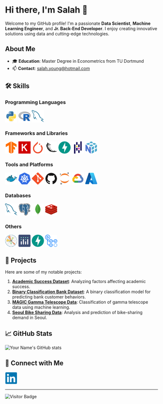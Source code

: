 

<!--
## Hi there 👋
**salah-0/salah-0** is a ✨ _special_ ✨ repository because its `README.md` (this file) appears on your GitHub profile.
#- 💼 **Current Role**: [Your Job Title] at [Your Company]
#- 🌐 **Website**: [Your Personal Website/Portfolio]
  <img src="https://raw.githubusercontent.com/devicons/devicon/master/icons/javascript/javascript-original.svg" alt="JavaScript" width="40" height="40"/>
Here are some ideas to get you started:

- 🔭 I’m currently working on ...
- 🌱 I’m currently learning ...
- 👯 I’m looking to collaborate on ...
- 🤔 I’m looking for help with ...
- 💬 Ask me about ...
- 📫 How to reach me: ...
- 😄 Pronouns: ...
- ⚡ Fun fact: ...
-->

# Hi there, I'm Salah 👋

Welcome to my GitHub profile! I'm a passionate **Data Scientist**, **Machine Learning Engineer**, and **Jr. Back-End Developer**. I enjoy creating innovative solutions using data and cutting-edge technologies.

## About Me

- 🎓 **Education**: Master Degree in Econometrics from TU Dortmund
- 📫 **Contact**: salah.young@hotmail.com

## 🛠️ Skills

### Programming Languages
<p align="left">
  <img src="https://raw.githubusercontent.com/devicons/devicon/master/icons/python/python-original.svg" alt="Python" width="40" height="40"/>
  <img src="https://raw.githubusercontent.com/devicons/devicon/master/icons/r/r-original.svg" alt="R" width="40" height="40"/>
  <img src="https://raw.githubusercontent.com/devicons/devicon/master/icons/mysql/mysql-original.svg" alt="SQL" width="40" height="40"/>
</p>

### Frameworks and Libraries
<p align="left">
  <img src="https://raw.githubusercontent.com/devicons/devicon/master/icons/tensorflow/tensorflow-original.svg" alt="TensorFlow" width="40" height="40"/>
  <img src="https://raw.githubusercontent.com/devicons/devicon/master/icons/keras/keras-original.svg" alt="Keras" width="40" height="40"/>
  <img src="https://raw.githubusercontent.com/devicons/devicon/master/icons/pytorch/pytorch-original.svg" alt="PyTorch" width="40" height="40"/>
  <img src="https://raw.githubusercontent.com/devicons/devicon/master/icons/flask/flask-original.svg" alt="Flask" width="40" height="40"/>
  <img src="https://raw.githubusercontent.com/devicons/devicon/master/icons/fastapi/fastapi-original.svg" alt="FastAPI" width="40" height="40"/>
  <img src="https://raw.githubusercontent.com/devicons/devicon/master/icons/pandas/pandas-original.svg" alt="Pandas" width="40" height="40"/>
  <img src="https://raw.githubusercontent.com/devicons/devicon/master/icons/numpy/numpy-original.svg" alt="NumPy" width="40" height="40"/>
</p>

### Tools and Platforms
<p align="left">
  <img src="https://raw.githubusercontent.com/devicons/devicon/master/icons/docker/docker-original.svg" alt="Docker" width="40" height="40"/>
  <img src="https://raw.githubusercontent.com/devicons/devicon/master/icons/kubernetes/kubernetes-plain.svg" alt="Kubernetes" width="40" height="40"/>
  <img src="https://raw.githubusercontent.com/devicons/devicon/master/icons/git/git-original.svg" alt="Git" width="40" height="40"/>
  <img src="https://raw.githubusercontent.com/devicons/devicon/master/icons/github/github-original.svg" alt="GitHub" width="40" height="40"/>
  <img src="https://raw.githubusercontent.com/devicons/devicon/master/icons/jupyter/jupyter-original.svg" alt="Jupyter" width="40" height="40"/>
  <img src="https://raw.githubusercontent.com/devicons/devicon/master/icons/googlecloud/googlecloud-original.svg" alt="GCP" width="40" height="40"/>
  <img src="https://raw.githubusercontent.com/devicons/devicon/master/icons/azure/azure-original.svg" alt="Azure" width="40" height="40"/>
</p>

### Databases
<p align="left">
  <img src="https://raw.githubusercontent.com/devicons/devicon/master/icons/mysql/mysql-original.svg" alt="MySQL" width="40" height="40"/>
  <img src="https://raw.githubusercontent.com/devicons/devicon/master/icons/postgresql/postgresql-original.svg" alt="PostgreSQL" width="40" height="40"/>
  <img src="https://raw.githubusercontent.com/devicons/devicon/master/icons/mongodb/mongodb-original.svg" alt="MongoDB" width="40" height="40"/>
  <img src="https://raw.githubusercontent.com/devicons/devicon/master/icons/redis/redis-original.svg" alt="Redis" width="40" height="40"/>
</p>

### Others
<p align="left">
  <img src="https://raw.githubusercontent.com/devicons/devicon/master/icons/matplotlib/matplotlib-original.svg" alt="Matplotlib" width="40" height="40"/>
  <img src="https://raw.githubusercontent.com/devicons/devicon/master/icons/plotly/plotly-original.svg" alt="Plotly" width="40" height="40"/>
  <img src="https://raw.githubusercontent.com/devicons/devicon/master/icons/fastapi/fastapi-original.svg" alt="ETL" width="40" height="40"/>
  <img src="https://raw.githubusercontent.com/devicons/devicon/master/icons/githubactions/githubactions-original.svg" alt="CI/CD" width="40" height="40"/>
</p>

## 🚀 Projects

Here are some of my notable projects:

1. **[Academic Success Dataset](https://github.com/salah-0/Machine-Learning-/tree/main/Academic%20Success%20Datase)**: Analyzing factors affecting academic success.
2. **[Binary Classification Bank Dataset](https://github.com/salah-0/Machine-Learning-/tree/main/Binary_C_Bank_Dataset)**: A binary classification model for predicting bank customer behaviors.
3. **[MAGIC Gamma Telescope Data](https://github.com/salah-0/Machine-Learning-/tree/main/MAGIC%20Gamma%20Telescope%20Data)**: Classification of gamma telescope data using machine learning.
4. **[Seoul Bike Sharing Data](https://github.com/salah-0/Machine-Learning-/tree/main/Seoul_Bike_Sharing_Data)**: Analysis and prediction of bike-sharing demand in Seoul.

## 📈 GitHub Stats

![Your Name's GitHub stats](https://github-readme-stats.vercel.app/api?username=yourusername&show_icons=true&theme=radical)

## 🔗 Connect with Me

<p align="left">
  <a href="https://www.linkedin.com/in/salah-hussein01/">
    <img src="https://raw.githubusercontent.com/devicons/devicon/master/icons/linkedin/linkedin-original.svg" alt="LinkedIn" width="40" height="40"/>
  </a>
</p>

---

![Visitor Badge](https://visitor-badge.laobi.icu/badge?page_id=yourusername.yourusername)



